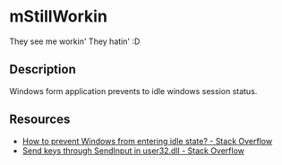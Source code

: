 # mStillWorkin
They see me workin' They hatin' :D

## Description
Windows form application prevents to idle windows session status.

## Resources
- [How to prevent Windows from entering idle state? - Stack Overflow](https://stackoverflow.com/questions/6302185/how-to-prevent-windows-from-entering-idle-state)
- [Send keys through SendInput in user32.dll - Stack Overflow](https://stackoverflow.com/questions/12761169/send-keys-through-sendinput-in-user32-dll)
